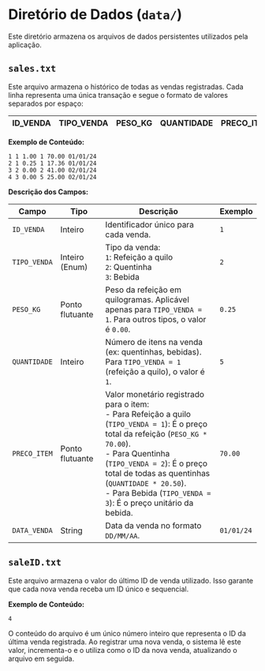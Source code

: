 # Diretório de Dados (`data/`)

Este diretório armazena os arquivos de dados persistentes utilizados pela aplicação.

## `sales.txt`

Este arquivo armazena o histórico de todas as vendas registradas. Cada linha representa uma única transação e segue o formato de valores separados por espaço:

| ID_VENDA      | TIPO_VENDA      | PESO_KG   | QUANTIDADE | PRECO_ITEM  | DATA_VENDA |
|---------------|-----------------|-----------|------------|-------------|------------|

**Exemplo de Conteúdo:**
```
1 1 1.00 1 70.00 01/01/24
2 1 0.25 1 17.36 01/01/24
3 2 0.00 2 41.00 02/01/24
4 3 0.00 5 25.00 02/01/24
```

**Descrição dos Campos:**

| Campo         | Tipo            | Descrição                                                                                                                                                                                                                            | Exemplo    |
|---------------|-----------------|--------------------------------------------------------------------------------------------------------------------------------------------------------------------------------------------------------------------------------------|------------|
| `ID_VENDA`    | Inteiro         | Identificador único para cada venda.                                                                                                                                                                                                 | `1`        |
| `TIPO_VENDA`  | Inteiro (Enum)  | Tipo da venda: <br> `1`: Refeição a quilo <br> `2`: Quentinha <br> `3`: Bebida                                                                                                                                                           | `2`        |
| `PESO_KG`     | Ponto flutuante | Peso da refeição em quilogramas. Aplicável apenas para `TIPO_VENDA = 1`. Para outros tipos, o valor é `0.00`.                                                                                                                            | `0.25`     |
| `QUANTIDADE`  | Inteiro         | Número de itens na venda (ex: quentinhas, bebidas). Para `TIPO_VENDA = 1` (refeição a quilo), o valor é `1`.                                                                                                                              | `5`        |
| `PRECO_ITEM`  | Ponto flutuante | Valor monetário registrado para o item: <br> - Para Refeição a quilo (`TIPO_VENDA = 1`): É o preço total da refeição (`PESO_KG * 70.00`). <br> - Para Quentinha (`TIPO_VENDA = 2`): É o preço total de todas as quentinhas (`QUANTIDADE * 20.50`). <br> - Para Bebida (`TIPO_VENDA = 3`): É o preço unitário da bebida. | `70.00`    |
| `DATA_VENDA`  | String          | Data da venda no formato `DD/MM/AA`.                                                                                                                                                                                                   | `01/01/24` |

## `saleID.txt`

Este arquivo armazena o valor do último ID de venda utilizado. Isso garante que cada nova venda receba um ID único e sequencial.

**Exemplo de Conteúdo:**
```
4
```
O conteúdo do arquivo é um único número inteiro que representa o ID da última venda registrada. Ao registrar uma nova venda, o sistema lê este valor, incrementa-o e o utiliza como o ID da nova venda, atualizando o arquivo em seguida.